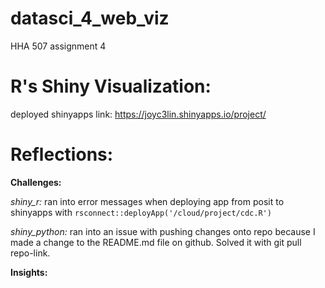 # datasci_4_web_viz
HHA 507 assignment 4

# R's Shiny Visualization:

deployed shinyapps link: <https://joyc3lin.shinyapps.io/project/>

# Reflections:

**Challenges:** 

_shiny_r:_ ran into error messages when deploying app from posit to shinyapps with <code>rsconnect::deployApp('/cloud/project/cdc.R')</code>

_shiny_python:_ ran into an issue with pushing changes onto repo because I made a change to the README.md file on github. Solved it with git pull repo-link. 

**Insights:** 

